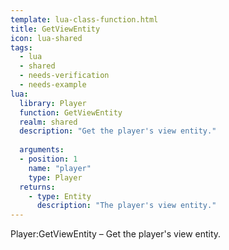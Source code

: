 ```yaml
---
template: lua-class-function.html
title: GetViewEntity
icon: lua-shared
tags:
  - lua
  - shared
  - needs-verification
  - needs-example
lua:
  library: Player
  function: GetViewEntity
  realm: shared
  description: "Get the player's view entity."
  
  arguments:
  - position: 1
    name: "player"
    type: Player
  returns:
    - type: Entity
      description: "The player's view entity."
---
```


<div class="lua__search__keywords">
Player:GetViewEntity &#x2013; Get the player's view entity.
</div>
